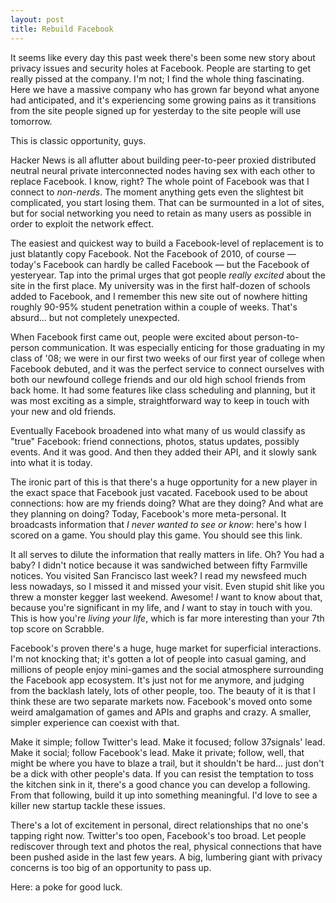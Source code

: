 ```yaml
---
layout: post
title: Rebuild Facebook
--- 
```


It seems like every day this past week there's been some new story about privacy issues and security holes at Facebook. People are starting to get really pissed at the company. I'm not; I find the whole thing fascinating. Here we have a massive company who has grown far beyond what anyone had anticipated, and it's experiencing some growing pains as it transitions from the site people signed up for yesterday to the site people will use tomorrow.

This is classic opportunity, guys.

Hacker News is all aflutter about building peer-to-peer proxied distributed neutral neural private interconnected nodes having sex with each other to replace Facebook. I know, right? The whole point of Facebook was that I connect to *non-nerds*. The moment anything gets even the slightest bit complicated, you start losing them. That can be surmounted in a lot of sites, but for social networking you need to retain as many users as possible in order to exploit the network effect.

The easiest and quickest way to build a Facebook-level of replacement is to just blatantly copy Facebook. Not the Facebook of 2010, of course — today's Facebook can hardly be called Facebook — but the Facebook of yesteryear. Tap into the primal urges that got people *really excited* about the site in the first place. My university was in the first half-dozen of schools added to Facebook, and I remember this new site out of nowhere hitting roughly 90-95% student penetration within a couple of weeks. That's absurd... but not completely unexpected.

When Facebook first came out, people were excited about person-to-person communication. It was especially enticing for those graduating in my class of '08; we were in our first two weeks of our first year of college when Facebook debuted, and it was the perfect service to connect ourselves with both our newfound college friends and our old high school friends from back home. It had some features like class scheduling and planning, but it was most exciting as a simple, straightforward way to keep in touch with your new and old friends.

Eventually Facebook broadened into what many of us would classify as "true" Facebook: friend connections, photos, status updates, possibly events. And it was good. And then they added their API, and it slowly sank into what it is today.

The ironic part of this is that there's a huge opportunity for a new player in the exact space that Facebook just vacated. Facebook used to be about connections: how are my friends doing? What are they doing? And what are they planning on doing? Today, Facebook's more meta-personal. It broadcasts information that *I never wanted to see or know*: here's how I scored on a game. You should play this game. You should see this link.

It all serves to dilute the information that really matters in life. Oh? You had a baby? I didn't notice because it was sandwiched between fifty Farmville notices. You visited San Francisco last week? I read my newsfeed much less nowadays, so I missed it and missed your visit. Even stupid shit like you threw a monster kegger last weekend. Awesome! *I* want to know about that, because you're significant in my life, and *I* want to stay in touch with you. This is how you're *living your life*, which is far more interesting than your 7th top score on Scrabble.

Facebook's proven there's a huge, huge market for superficial interactions. I'm not knocking that; it's gotten a lot of people into casual gaming, and millions of people enjoy mini-games and the social atmosphere surrounding the Facebook app ecosystem. It's just not for me anymore, and judging from the backlash lately, lots of other people, too. The beauty of it is that I think these are two separate markets now. Facebook's moved onto some weird amalgamation of games and APIs and graphs and crazy. A smaller, simpler experience can coexist with that.

Make it simple; follow Twitter's lead. Make it focused; follow 37signals' lead. Make it social; follow Facebook's lead. Make it private; follow, well, that might be where you have to blaze a trail, but it shouldn't be hard... just don't be a dick with other people's data. If you can resist the temptation to toss the kitchen sink in it, there's a good chance you can develop a following. From that following, build it up into something meaningful. I'd love to see a killer new startup tackle these issues. 

There's a lot of excitement in personal, direct relationships that no one's tapping right now. Twitter's too open, Facebook's too broad. Let people rediscover through text and photos the real, physical connections that have been pushed aside in the last few years. A big, lumbering giant with privacy concerns is too big of an opportunity to pass up.

Here: a poke for good luck.